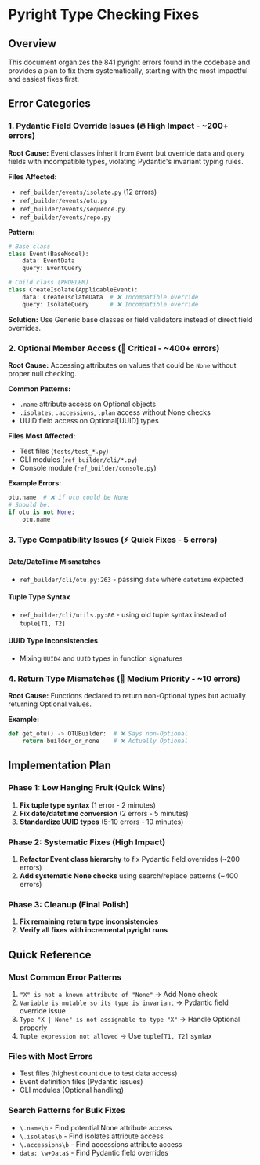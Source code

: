 # Pyright Type Checking Fixes

## Overview
This document organizes the 841 pyright errors found in the codebase and provides a plan to fix them systematically, starting with the most impactful and easiest fixes first.

## Error Categories

### 1. Pydantic Field Override Issues (🔥 High Impact - ~200+ errors)
**Root Cause:** Event classes inherit from `Event` but override `data` and `query` fields with incompatible types, violating Pydantic's invariant typing rules.

**Files Affected:**
- `ref_builder/events/isolate.py` (12 errors)
- `ref_builder/events/otu.py`
- `ref_builder/events/sequence.py`
- `ref_builder/events/repo.py`

**Pattern:**
```python
# Base class
class Event(BaseModel):
    data: EventData
    query: EventQuery

# Child class (PROBLEM)
class CreateIsolate(ApplicableEvent):
    data: CreateIsolateData  # ❌ Incompatible override
    query: IsolateQuery      # ❌ Incompatible override
```

**Solution:** Use Generic base classes or field validators instead of direct field overrides.

### 2. Optional Member Access (🚨 Critical - ~400+ errors)
**Root Cause:** Accessing attributes on values that could be `None` without proper null checking.

**Common Patterns:**
- `.name` attribute access on Optional objects
- `.isolates`, `.accessions`, `.plan` access without None checks
- UUID field access on Optional[UUID] types

**Files Most Affected:**
- Test files (`tests/test_*.py`)
- CLI modules (`ref_builder/cli/*.py`)
- Console module (`ref_builder/console.py`)

**Example Errors:**
```python
otu.name  # ❌ if otu could be None
# Should be:
if otu is not None:
    otu.name
```

### 3. Type Compatibility Issues (⚡ Quick Fixes - 5 errors)

#### Date/DateTime Mismatches
- `ref_builder/cli/otu.py:263` - passing `date` where `datetime` expected

#### Tuple Type Syntax
- `ref_builder/cli/utils.py:86` - using old tuple syntax instead of `tuple[T1, T2]`

#### UUID Type Inconsistencies
- Mixing `UUID4` and `UUID` types in function signatures

### 4. Return Type Mismatches (🔧 Medium Priority - ~10 errors)
**Root Cause:** Functions declared to return non-Optional types but actually returning Optional values.

**Example:**
```python
def get_otu() -> OTUBuilder:  # ❌ Says non-Optional
    return builder_or_none    # ❌ Actually Optional
```

## Implementation Plan

### Phase 1: Low Hanging Fruit (Quick Wins)
1. **Fix tuple type syntax** (1 error - 2 minutes)
2. **Fix date/datetime conversion** (2 errors - 5 minutes)
3. **Standardize UUID types** (5-10 errors - 10 minutes)

### Phase 2: Systematic Fixes (High Impact)
1. **Refactor Event class hierarchy** to fix Pydantic field overrides (~200 errors)
2. **Add systematic None checks** using search/replace patterns (~400 errors)

### Phase 3: Cleanup (Final Polish)
1. **Fix remaining return type inconsistencies**
2. **Verify all fixes with incremental pyright runs**

## Quick Reference

### Most Common Error Patterns
1. `"X" is not a known attribute of "None"` → Add None check
2. `Variable is mutable so its type is invariant` → Pydantic field override issue
3. `Type "X | None" is not assignable to type "X"` → Handle Optional properly
4. `Tuple expression not allowed` → Use `tuple[T1, T2]` syntax

### Files with Most Errors
- Test files (highest count due to test data access)
- Event definition files (Pydantic issues)
- CLI modules (Optional handling)

### Search Patterns for Bulk Fixes
- `\.name\b` - Find potential None attribute access
- `\.isolates\b` - Find isolates attribute access
- `\.accessions\b` - Find accessions attribute access
- `data: \w+Data$` - Find Pydantic field overrides